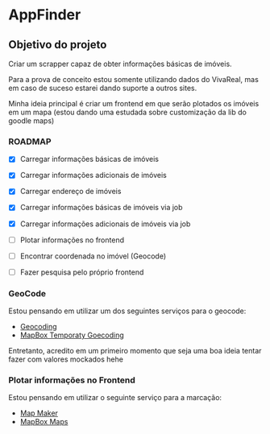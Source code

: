 # AppFinder

## Objetivo do projeto

Criar um scrapper capaz de obter informações básicas de imóveis.

Para a prova de conceito estou somente utilizando dados do VivaReal, mas em caso de suceso estarei dando suporte a outros sites.

Minha ideia principal é criar um frontend em que serão plotados os imóveis em um mapa (estou dando uma estudada sobre customização da lib do goodle maps)


### ROADMAP
- [x] Carregar informações básicas de imóveis
- [x] Carregar informações adicionais de imóveis 
- [x] Carregar endereço de imóveis
- [x] Carregar informações básicas de imóveis via job
- [x] Carregar informações adicionais de imóveis via job
- [ ] Plotar informações no frontend
- [ ] Encontrar coordenada no imóvel (Geocode)
- [ ] Fazer pesquisa pelo próprio frontend


### GeoCode
Estou pensando em utilizar um dos seguintes serviços para o geocode:
 - [Geocoding](https://geocode.maps.co)
 - [MapBox Temporaty Goecoding](https://www.mapbox.com/pricing#temporary-geocoding-api)

Entretanto, acredito em um primeiro momento que seja uma boa ideia tentar fazer com valores mockados hehe

### Plotar informações no Frontend
Estou pensando em utilizar o seguinte serviço para a marcação:
 - [Map Maker](https://maps.co)
 - [MapBox Maps](https://docs.mapbox.com/help/how-to-videos/custom-markers-gl-js-video/)
